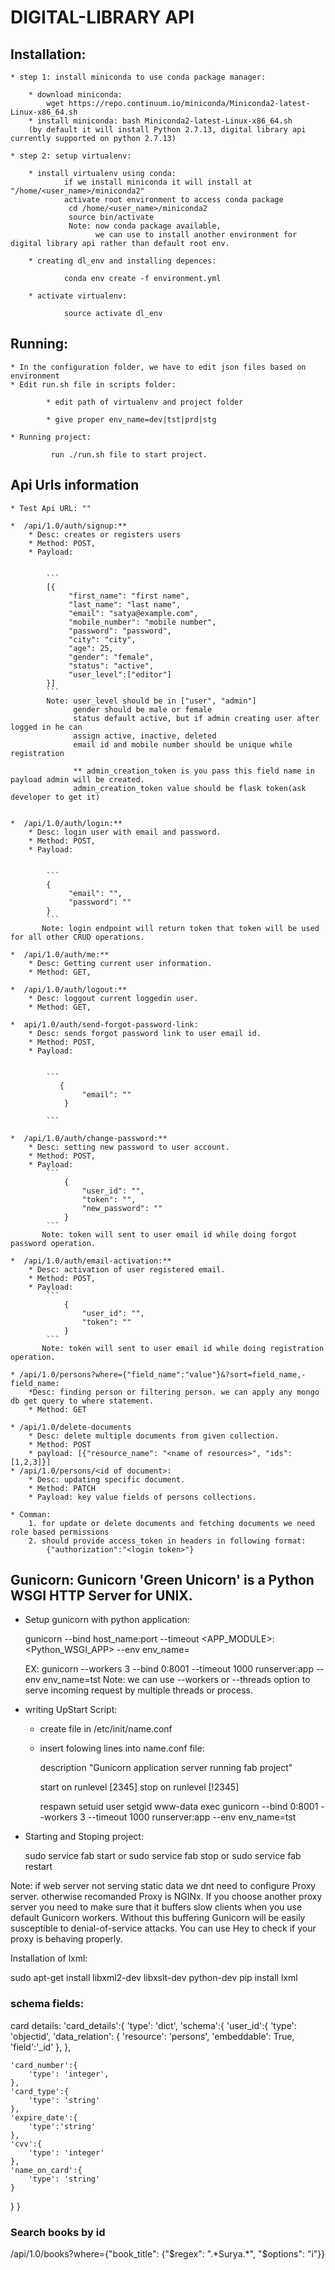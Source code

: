 # DIGITAL-LIBRARY API

## Installation:

    * step 1: install miniconda to use conda package manager:

        * download miniconda:
            wget https://repo.continuum.io/miniconda/Miniconda2-latest-Linux-x86_64.sh
        * install miniconda: bash Miniconda2-latest-Linux-x86_64.sh
        (by default it will install Python 2.7.13, digital library api currently supported on python 2.7.13)

    * step 2: setup virtualenv:

        * install virtualenv using conda:
                if we install miniconda it will install at "/home/<user_name>/miniconda2"
                activate root environment to access conda package
                 cd /home/<user_name>/miniconda2
                 source bin/activate
                 Note: now conda package available,
                       we can use to install another environment for digital library api rather than default root env.

        * creating dl_env and installing depences:

                conda env create -f environment.yml

        * activate virtualenv:

                source activate dl_env

## Running:

    * In the configuration folder, we have to edit json files based on environment
    * Edit run.sh file in scripts folder:

            * edit path of virtualenv and project folder

            * give proper env_name=dev|tst|prd|stg

    * Running project:

             run ./run.sh file to start project.

## Api Urls information

    * Test Api URL: ""

    *  /api/1.0/auth/signup:**
        * Desc: creates or registers users
        * Method: POST,
        * Payload:


            ```
            [{
                 "first_name": "first name",
                 "last_name": "last name",
                 "email": "satya@example.com",
                 "mobile_number": "mobile number",
                 "password": "password",
                 "city": "city",
                 "age": 25,
                 "gender": "female",
                 "status": "active",
                 "user_level":["editor"]
            }]
            ```
            Note: user_level should be in ["user", "admin"]
                  gender should be male or female
                  status default active, but if admin creating user after logged in he can
                  assign active, inactive, deleted
                  email id and mobile number should be unique while registration

                  ** admin_creation_token is you pass this field name in payload admin will be created.
                  admin_creation_token value should be flask token(ask developer to get it)


    *  /api/1.0/auth/login:**
        * Desc: login user with email and password.
        * Method: POST,
        * Payload:


            ```
            {
                 "email": "",
                 "password": ""
            }
            ```
           Note: login endpoint will return token that token will be used for all other CRUD operations.

    *  /api/1.0/auth/me:**
        * Desc: Getting current user information.
        * Method: GET,

    *  /api/1.0/auth/logout:**
        * Desc: loggout current loggedin user.
        * Method: GET,

    *  api/1.0/auth/send-forgot-password-link:
        * Desc: sends forgot password link to user email id.
        * Method: POST,
        * Payload:


            ```
               {
                    "email": ""
                }

            ```

    *  /api/1.0/auth/change-password:**
        * Desc: setting new password to user account.
        * Method: POST,
        * Payload:
            ```
                {
                    "user_id": "",
                    "token": "",
                    "new_password": ""
                }
            ```
           Note: token will sent to user email id while doing forgot password operation.

    *  /api/1.0/auth/email-activation:**
        * Desc: activation of user registered email.
        * Method: POST,
        * Payload:
            ```
                {
                    "user_id": "",
                    "token": ""
                }
            ```
           Note: token will sent to user email id while doing registration operation.

    * /api/1.0/persons?where={"field_name":"value"}&?sort=field_name,-field_name:
        *Desc: finding person or filtering person. we can apply any mongo db get query to where statement.
        * Method: GET

    * /api/1.0/delete-documents
        * Desc: delete multiple documents from given collection.
        * Method: POST
        * payload: [{"resource_name": "<name of resources>", "ids":[1,2,3]}]
    * /api/1.0/persons/<id of document>:
        * Desc: updating specific document.
        * Method: PATCH
        * Payload: key value fields of persons collections.

    * Comman:
        1. for update or delete documents and fetching documents we need role based permissions
        2. should provide access_token in headers in following format:
            {"authorization":"<login token>"}



## Gunicorn: Gunicorn 'Green Unicorn' is a Python WSGI HTTP Server for UNIX.

   * Setup gunicorn with python application:

        gunicorn --bind host_name:port --timeout <count value> <APP_MODULE>:<Python_WSGI_APP> --env env_name=<environment name>

        EX: gunicorn --workers 3 --bind 0:8001 --timeout 1000 runserver:app --env env_name=tst
        Note: we can use --workers or --threads option to serve incoming request by multiple threads or process.

   * writing UpStart Script:

        * create file in /etc/init/name.conf
        * insert folowing lines into name.conf file:

            description "Gunicorn application server running fab project"

            start on runlevel [2345]
            stop on runlevel [!2345]

            respawn
            setuid user
            setgid www-data
            exec gunicorn --bind 0:8001 --workers 3 --timeout 1000 runserver:app --env env_name=tst

   * Starting and Stoping project:

        sudo service fab start
                or
        sudo service fab stop
                or
        sudo service fab restart

Note: if web server not serving static data we dnt need to configure Proxy server.
       otherwise recomanded Proxy is NGINx. If you choose another proxy server you need to make sure that it buffers slow clients
      when you use default Gunicorn workers. Without this buffering Gunicorn will be easily susceptible to
      denial-of-service attacks. You can use Hey to check if your proxy is behaving properly.




Installation of lxml:

sudo apt-get install libxml2-dev libxslt-dev python-dev
pip install lxml


### schema fields:
card details:
'card_details':{
'type': 'dict',
'schema':{
    'user_id':{
        'type': 'objectid',
        'data_relation': {
            'resource': 'persons',
            'embeddable': True,
            'field':'_id'
        },
    },

    'card_number':{
        'type': 'integer',
    },
    'card_type':{
        'type': 'string'
    },
    'expire_date':{
        'type':'string'
    },
    'cvv':{
        'type': 'integer'
    },
    'name_on_card':{
        'type': 'string'
    }
}
}
### Search books by id
/api/1.0/books?where={"book_title": {"$regex": ".*Surya.*", "$options": "i"}}
